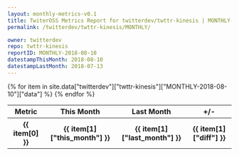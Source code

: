 ```yaml
---
layout: monthly-metrics-v0.1
title: TwiterOSS Metrics Report for twitterdev/twttr-kinesis | MONTHLY-2018-08-10 | 2018-08-10
permalink: /twitterdev/twttr-kinesis/MONTHLY/

owner: twitterdev
repo: twttr-kinesis
reportID: MONTHLY-2018-08-10
datestampThisMonth: 2018-08-10
datestampLastMonth: 2018-07-13
---
```


<table style="width: 100%">
    <tr>
        <th>Metric</th>
        <th>This Month</th>
        <th>Last Month</th>
        <th>+/-</th>
    </tr>
    {% for item in site.data["twitterdev"]["twttr-kinesis"]["MONTHLY-2018-08-10"]["data"] %}
    <tr>
        <th>{{ item[0] }}</th>
        <th>{{ item[1]["this_month"] }}</th>
        <th>{{ item[1]["last_month"] }}</th>
        <th>{{ item[1]["diff"] }}</th>
    </tr>
    {% endfor %}
</table>


